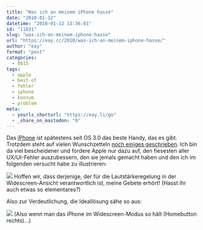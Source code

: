 ```yaml
---
title: "Was ich an meinem iPhone hasse"
date: "2010-01-12"
datetime: "2010-01-12 13:36:01"
id: "11031"
slug: "was-ich-an-meinem-iphone-hasse"
url: "https://eay.cc/2010/was-ich-an-meinem-iphone-hasse/"
author: "eay"
format: "post"
categories:
  - 0815
tags:
  - apple
  - best-of
  - fehler
  - iphone
  - konsum
  - problem
meta:
  - yourls_shorturl: "https://eay.li/go"
  - _share_on_mastodon: "0"
---
```


Das [iPhone](//eay.cc/tag/iphone/) ist spätestens seit OS 3.0 das beste Handy, das es gibt. Trotzdem steht auf vielen Wunschzetteln [noch einiges geschrieben](http://www.tuaw.com/2010/01/10/dear-apple-what-we-want-to-see-for-iphone-4-0-part-1/). Ich bin da viel bescheidener und fordere Apple nur dazu auf, den fiesesten aller UX/UI-Fehler auszubessern, den sie jemals gemacht haben und den ich im folgenden versucht habe zu illustrieren:

![](https://eay.cc/uploads/2010/iphonevolume.gif) Hoffen wir, dass derjenige, der für die Lautstärkeregelung in der Widescreen-Ansicht verantwortlich ist, meine Gebete erhört! (Hasst ihr auch etwas so elementares?)

Also zur Verdeutlichung, die Ideallösung sähe so aus:

![](https://eay.cc/uploads/2010/iphonevolume2.gif) (Also wenn man das iPhone im Widescreen-Modus so hält (Homebutton rechts)...)
